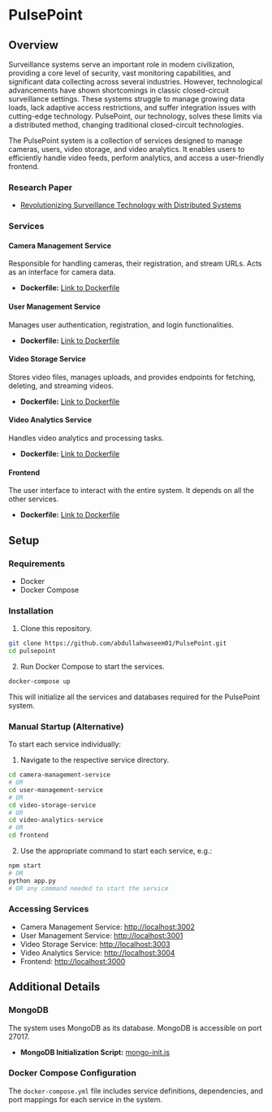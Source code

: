# PulsePoint

## Overview

Surveillance systems serve an important role in modern civilization, providing a core level of security, vast monitoring capabilities, and significant data collecting across several industries. However, technological advancements have shown shortcomings in classic closed-circuit surveillance settings. These systems struggle to manage growing data loads, lack adaptive access restrictions, and suffer integration issues with cutting-edge technology. PulsePoint, our technology, solves these limits via a distributed method, changing traditional closed-circuit technologies.

The PulsePoint system is a collection of services designed to manage cameras, users, video storage, and video analytics. It enables users to efficiently handle video feeds, perform analytics, and access a user-friendly frontend.

### Research Paper 
- [Revolutionizing Surveillance Technology with Distributed Systems](./camera-management-service/Dockerfile)
### Services

#### Camera Management Service

Responsible for handling cameras, their registration, and stream URLs. Acts as an interface for camera data.

- **Dockerfile:** [Link to Dockerfile](./camera-management-service/Dockerfile)

#### User Management Service

Manages user authentication, registration, and login functionalities.

- **Dockerfile:** [Link to Dockerfile](./user-management-service/Dockerfile)

#### Video Storage Service

Stores video files, manages uploads, and provides endpoints for fetching, deleting, and streaming videos.

- **Dockerfile:** [Link to Dockerfile](./video-storage-service/Dockerfile)

#### Video Analytics Service

Handles video analytics and processing tasks.

- **Dockerfile:** [Link to Dockerfile](./video-analytics-service/Dockerfile)

#### Frontend

The user interface to interact with the entire system. It depends on all the other services.

- **Dockerfile:** [Link to Dockerfile](./frontend/Dockerfile)

## Setup

### Requirements

- Docker
- Docker Compose

### Installation

1. Clone this repository.

```bash
git clone https://github.com/abdullahwaseem01/PulsePoint.git
cd pulsepoint
```

2. Run Docker Compose to start the services.

```bash
docker-compose up
```

This will initialize all the services and databases required for the PulsePoint system.

### Manual Startup (Alternative)

To start each service individually:

1. Navigate to the respective service directory.

```bash
cd camera-management-service
# OR
cd user-management-service
# OR
cd video-storage-service
# OR
cd video-analytics-service
# OR
cd frontend
```

2. Use the appropriate command to start each service, e.g.:

```bash
npm start
# OR
python app.py
# OR any command needed to start the service
```

### Accessing Services

- Camera Management Service: [http://localhost:3002](http://localhost:3002)
- User Management Service: [http://localhost:3001](http://localhost:3001)
- Video Storage Service: [http://localhost:3003](http://localhost:3003)
- Video Analytics Service: [http://localhost:3004](http://localhost:3004)
- Frontend: [http://localhost:3000](http://localhost:3000)

## Additional Details

### MongoDB

The system uses MongoDB as its database. MongoDB is accessible on port 27017.

- **MongoDB Initialization Script:** [mongo-init.js](./database/mongo-init.js)

### Docker Compose Configuration

The `docker-compose.yml` file includes service definitions, dependencies, and port mappings for each service in the system.

